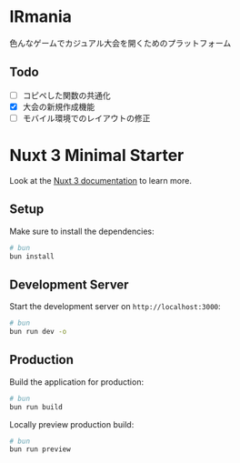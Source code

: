 # IRmania
色んなゲームでカジュアル大会を開くためのプラットフォーム

## Todo

- [ ] コピペした関数の共通化
- [x] 大会の新規作成機能
- [ ] モバイル環境でのレイアウトの修正

# Nuxt 3 Minimal Starter

Look at the [Nuxt 3 documentation](https://nuxt.com/docs/getting-started/introduction) to learn more.

## Setup

Make sure to install the dependencies:

```bash
# bun
bun install
```

## Development Server

Start the development server on `http://localhost:3000`:

```bash
# bun
bun run dev -o
```

## Production

Build the application for production:

```bash
# bun
bun run build
```

Locally preview production build:

```bash
# bun
bun run preview
```


